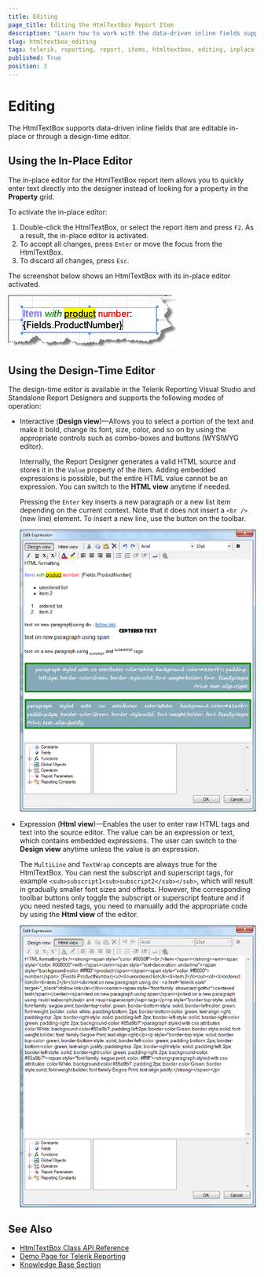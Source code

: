 ```yaml
---
title: Editing
page_title: Editing the HtmlTextBox Report Item
description: "Learn how to work with the data-driven inline fields supported by the Telerik Reporting HtmlTextBox report item and edit them in place or through a design-time editor."
slug: htmltextbox_editing
tags: telerik, reporting, report, items, htmltextbox, editing, inplace, designtime, editor
published: True
position: 3
---
```


# Editing

The HtmlTextBox supports data-driven inline fields that are editable in-place or through a design-time editor. 

## Using the In-Place Editor

The in-place editor for the HtmlTextBox report item allows you to quickly enter text directly into the designer instead of looking for a property in the **Property** grid. 

To activate the in-place editor: 

1. Double-click the HtmlTextBox, or select the report item and press `F2`. As a result, the in-place editor is activated.
1. To accept all changes, press `Enter` or move the focus from the HtmlTextBox.
1. To discard all changes, press `Esc`.

The screenshot below shows an HtmlTextBox with its in-place editor activated. 

![An HtmlTextBox having its inplace editor activated](images/HtmlTextBox3.png)

## Using the Design-Time Editor

The design-time editor is available in the Telerik Reporting Visual Studio and Standalone Report Designers and supports the following modes of operation: 

* Interactive (__Design view__)&mdash;Allows you to select a portion of the text and make it bold, change its font, size, color, and so on by using the appropriate controls such as combo-boxes and buttons (WYSIWYG editor). 

	Internally, the Report Designer generates a valid HTML source and stores it in the `Value` property of the item. Adding embedded expressions is possible, but the entire HTML value cannot be an expression. You can switch to the __HTML view__ anytime if needed. 

	Pressing the `Enter` key inserts a new paragraph or a new list item depending on the current context. Note that it does not insert a `<br />` (new line) element. To insert a new line, use the button on the toolbar. 

	![The HtmTextBox Design View](images/HtmlTextBox_DesignView.png)

* Expression (__Html view__)&mdash;Enables the user to enter raw HTML tags and text into the source editor. The value can be an expression or text, which contains embedded expressions. The user can switch to the __Design view__ anytime unless the value is an expression. 

	The `MultiLine` and `TextWrap` concepts are always true for the HtmlTextBox. You can nest the subscript and superscript tags, for example `<sub>subscript1<sub>subscript2</sub></sub>`, which will result in gradually smaller font sizes and offsets. However, the corresponding toolbar buttons only toggle the subscript or superscript feature and if you need nested tags, you need to manually add the appropriate code by using the __Html view__ of the editor. 

	![The HtmlTextBox Html View](images/HtmlTextBox_HtmlView.png)


## See Also 

* [HtmlTextBox Class API Reference](/api/telerik.reporting.htmltextbox)
* [Demo Page for Telerik Reporting](https://demos.telerik.com/reporting) 
* [Knowledge Base Section](/knowledge-base)
